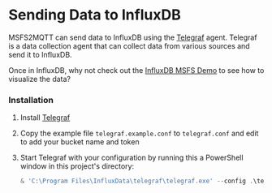 # Sending Data to InfluxDB

MSFS2MQTT can send data to InfluxDB using the [Telegraf](https://docs.influxdata.com/telegraf/v1/install/) agent. Telegraf is a data collection agent that can collect data from various sources and send it to InfluxDB.

Once in InfluxDB, why not check out the [InfluxDB MSFS Demo](https://github.com/influx-demo/FlightSim2024-InfluxDB3Enterprise) to see how to visualize the data?

### Installation

1. Install [Telegraf](https://docs.influxdata.com/telegraf/v1/install/)

2. Copy the example file `telegraf.example.conf` to `telegraf.conf` and edit to add your bucket name and token

3. Start Telegraf with your configuration by running this a PowerShell window in this project's directory:
   ```powershell
   & 'C:\Program Files\InfluxData\telegraf\telegraf.exe' --config .\telegraf.conf
   ```